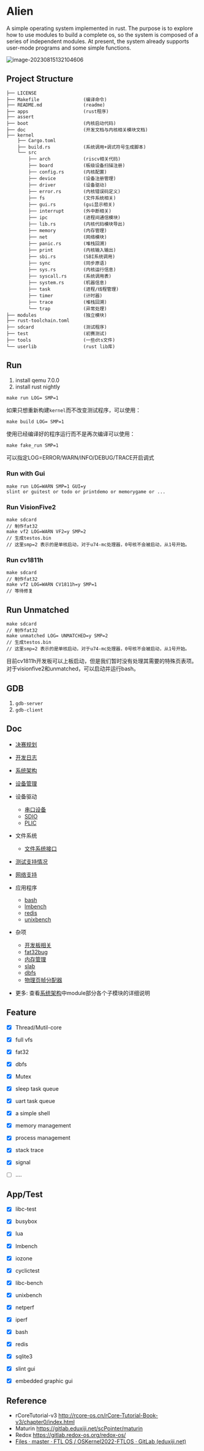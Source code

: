 # Alien

A simple operating system implemented in rust. The purpose is to explore how to use modules to build a complete os, so the system is composed of a series of independent modules. At present, the system already supports user-mode programs and some simple functions.

![image-20230815132104606](assert/image-20230815132104606.png)

## Project Structure

```
├── LICENSE
├── Makefile				(编译命令)
├── README.md				(readme)
├── apps                    (rust程序)
├── assert
├── boot					(内核启动代码)
├── doc						(开发文档与内核相关模块文档)
├── kernel					
	├── Cargo.toml
    ├── build.rs			(系统调用+调式符号生成脚本)
    └── src			
        ├── arch			(riscv相关代码)
        ├── board      		(板级设备扫描注册)
        ├── config.rs 		(内核配置)
        ├── device			(设备注册管理)
        ├── driver			(设备驱动)
        ├── error.rs		(内核错误码定义)
        ├── fs				(文件系统相关)
        ├── gui.rs			(gui显示相关)
        ├── interrupt		(外中断相关)
        ├── ipc				(进程间通信模块)
        ├── lib.rs			(内核代码模块导出)
        ├── memory			(内存管理)
        ├── net				(网络模块)
        ├── panic.rs		(堆栈回溯)
        ├── print			(内核输入输出)
        ├── sbi.rs			(SBI系统调用)
        ├── sync			(同步原语)
        ├── sys.rs			(内核运行信息)
        ├── syscall.rs		(系统调用表)
        ├── system.rs		(机器信息)
        ├── task			(进程/线程管理)
        ├── timer			(计时器)
        ├── trace			(堆栈回溯)
        └── trap			(异常处理)
├── modules				    (独立模块)
├── rust-toolchain.toml		
├── sdcard					(测试程序)
├── test					(初赛测试)
├── tools					(一些dts文件)
└── userlib					(rust lib库)
```



## Run

1. install qemu 7.0.0
2. install rust nightly

```
make run LOG= SMP=1
```

如果只想重新构建`kernel`而不改变测试程序，可以使用：

```
make build LOG= SMP=1
```

使用已经编译好的程序运行而不是再次编译可以使用：

```
make fake_run SMP=1
```

可以指定LOG=ERROR/WARN/INFO/DEBUG/TRACE开启调式

### Run with Gui

```
make run LOG=WARN SMP=1 GUI=y
slint or guitest or todo or printdemo or memorygame or ...
```

### Run VisionFive2

```
make sdcard
// 制作fat32
make vf2 LOG=WARN VF2=y SMP=2
// 生成testos.bin
// 这里smp=2 表示的是单核启动，对于u74-mc处理器，0号核不会被启动，从1号开始。
```

### Run cv1811h

```
make sdcard 
// 制作fat32
make vf2 LOG=WARN CV1811h=y SMP=1 
// 等待修复
```

## Run Unmatched

```
make sdcard
// 制作fat32
make unmatched LOG= UNMATCHED=y SMP=2
// 生成testos.bin
// 这里smp=2 表示的是单核启动，对于u74-mc处理器，0号核不会被启动，从1号开始。
```

目前cv1811h开发板可以上板启动，但是我们暂时没有处理其需要的特殊页表项。对于visionfive2和unmatched，可以启动并运行bash。

## GDB

1. `gdb-server`
2. `gdb-client`

## Doc

- [决赛规划](./doc/target.m)
- [开发日志](./doc/开发日志.md)
- [系统架构](./系统架构.md)
- [设备管理](./doc/设备管理.md)
- 设备驱动
  - [串口设备](./doc/uaret.md)
  - [SDIO](./sdio.md)
  - [PLIC](./doc/plic.md)
- 文件系统
  - [文件系统接口](./doc/fs.md)
- [测试支持情况](./doc/test.md)
- [网络支持](./doc/net.md)
- 应用程序
  - [bash](./doc/bash.md)
  - [lmbench](./doc/lmbench.md)
  - [redis](./doc/redis.md)
  - [unixbench](./unibench.md)

- 杂项
  - [开发板相关](./doc/boot.md)
  - [fat32bug](./doc/fat32.md)
  - [内存管理](./doc/memory.md)
  - [slab](https://github.com/os-module/rslab/blob/main/src/slab.rs)
  - [dbfs](https://github.com/Godones/dbfs2)
  - [物理页帧分配器](./modules/pager/README.md)
- 更多: 查看[系统架构](./doc/系统架构.md)中module部分各个子模块的详细说明



## Feature

- [x] Thread/Mutil-core
- [x] full vfs
- [x] fat32
- [x] dbfs
- [x] Mutex
- [x] sleep task queue
- [x] uart task queue
- [x] a simple shell
- [x] memory management
- [x] process management
- [x] stack trace
- [x] signal
- [ ] ....



## App/Test

- [x] libc-test
- [x] busybox
- [x] lua
- [x] lmbench
- [x] iozone
- [x] cyclictest
- [x] libc-bench
- [x] unixbench
- [x] netperf
- [x] iperf
- [x] bash
- [x] redis
- [x] sqlite3
- [x] slint gui
- [x] embedded graphic gui



## Reference

- rCoreTutorial-v3 http://rcore-os.cn/rCore-Tutorial-Book-v3/chapter0/index.html
- Maturin https://gitlab.eduxiji.net/scPointer/maturin
- Redox https://gitlab.redox-os.org/redox-os/
- [Files · master · FTL OS / OSKernel2022-FTLOS · GitLab (eduxiji.net)](https://gitlab.eduxiji.net/DarkAngelEX/oskernel2022-ftlos/-/tree/master)

